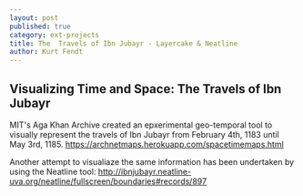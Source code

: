 ```yaml
---
layout: post
published: true
category: ext-projects
title: The  Travels of Ibn Jubayr - Layercake & Neatline
author: Kurt Fendt
---
```

## Visualizing Time and Space: The  Travels of Ibn Jubayr

MIT's Aga Khan Archive created an epxerimental geo-temporal tool to visually represent the travels of Ibn Jubayr from February 4th, 1183 until May 3rd, 1185.
https://archnetmaps.herokuapp.com/spacetimemaps.html


Another attempt to visualiaze the same information has been undertaken by using the Neatline tool:
http://ibnjubayr.neatline-uva.org/neatline/fullscreen/boundaries#records/897
